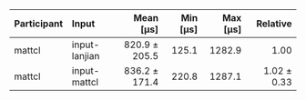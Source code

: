 | Participant | Input | Mean [µs] | Min [µs] | Max [µs] | Relative |
|:---|:---|---:|---:|---:|---:|
| mattcl | input-lanjian | 820.9 ± 205.5 | 125.1 | 1282.9 | 1.00 |
| mattcl | input-mattcl | 836.2 ± 171.4 | 220.8 | 1287.1 | 1.02 ± 0.33 |
